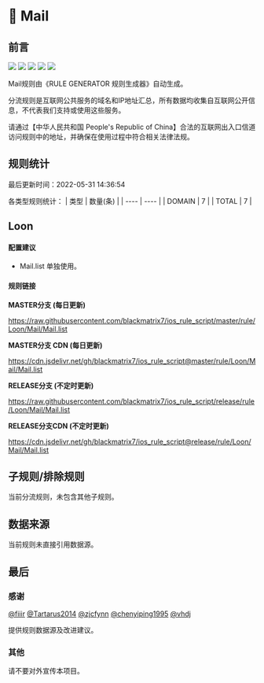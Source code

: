 # 🧸 Mail

## 前言

![](https://shields.io/badge/-移除重复规则-ff69b4) ![](https://shields.io/badge/-DOMAIN与DOMAIN--SUFFIX合并-green) ![](https://shields.io/badge/-DOMAIN--SUFFIX间合并-critical) ![](https://shields.io/badge/-DOMAIN--SUFFIX与DOMAIN--KEYWORD合并-blue) ![](https://shields.io/badge/-IP--CIDR(6)合并-blueviolet) 

Mail规则由《RULE GENERATOR 规则生成器》自动生成。

分流规则是互联网公共服务的域名和IP地址汇总，所有数据均收集自互联网公开信息，不代表我们支持或使用这些服务。

请通过【中华人民共和国 People's Republic of China】合法的互联网出入口信道访问规则中的地址，并确保在使用过程中符合相关法律法规。

## 规则统计

最后更新时间：2022-05-31 14:36:54

各类型规则统计：
| 类型 | 数量(条)  | 
| ---- | ----  |
| DOMAIN | 7  | 
| TOTAL | 7  | 


## Loon 

#### 配置建议
- Mail.list 单独使用。

#### 规则链接
**MASTER分支 (每日更新)**

https://raw.githubusercontent.com/blackmatrix7/ios_rule_script/master/rule/Loon/Mail/Mail.list

**MASTER分支 CDN (每日更新)**

https://cdn.jsdelivr.net/gh/blackmatrix7/ios_rule_script@master/rule/Loon/Mail/Mail.list

**RELEASE分支 (不定时更新)**

https://raw.githubusercontent.com/blackmatrix7/ios_rule_script/release/rule/Loon/Mail/Mail.list

**RELEASE分支CDN (不定时更新)**

https://cdn.jsdelivr.net/gh/blackmatrix7/ios_rule_script@release/rule/Loon/Mail/Mail.list

## 子规则/排除规则


当前分流规则，未包含其他子规则。

## 数据来源

当前规则未直接引用数据源。

## 最后

### 感谢

[@fiiir](https://github.com/fiiir) [@Tartarus2014](https://github.com/Tartarus2014) [@zjcfynn](https://github.com/zjcfynn) [@chenyiping1995](https://github.com/chenyiping1995) [@vhdj](https://github.com/vhdj)

提供规则数据源及改进建议。

### 其他

请不要对外宣传本项目。